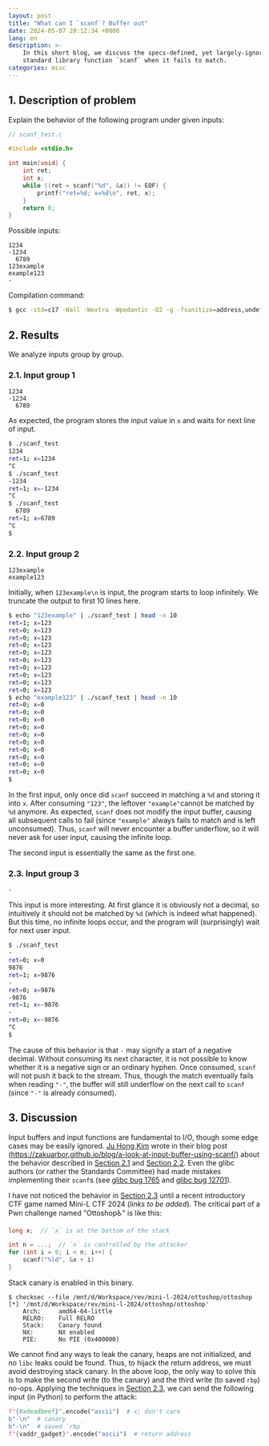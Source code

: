 ```yaml
---
layout: post
title: "What can I `scanf`? Buffer out"
date: 2024-05-07 20:12:34 +0800
lang: en
description: >-
    In this short blog, we discuss the specs-defined, yet largely-ignored buffer behavior of C
    standard library function `scanf` when it fails to match.
categories: misc
---
```


## 1. Description of problem

Explain the behavior of the following program under given inputs:

```c
// scanf_test.c

#include <stdio.h>

int main(void) {
    int ret;
    int x;
    while ((ret = scanf("%d", &x)) != EOF) {
        printf("ret=%d; x=%d\n", ret, x);
    }
    return 0;
}
```

Possible inputs:

```plain
1234
-1234
  6789
123example
example123
-
```

Compilation command:

```bash
$ gcc -std=c17 -Wall -Wextra -Wpedantic -O2 -g -fsanitize=address,undefined -o scanf_test ./scanf_test.c
```

## 2. Results

We analyze inputs group by group.

### 2.1. Input group 1

```plain
1234
-1234
  6789
```

As expected, the program stores the input value in `x` and waits for next line of input.

```bash
$ ./scanf_test
1234
ret=1; x=1234
^C
$ ./scanf_test
-1234
ret=1; x=-1234
^C
$ ./scanf_test
  6789
ret=1; x=6789
^C
$
```

### 2.2. Input group 2

```plain
123example
example123
```

Initially, when `123example\n` is input, the program starts to loop infinitely. We truncate the output to first 10 lines here.

```bash
$ echo "123example" | ./scanf_test | head -n 10
ret=1; x=123
ret=0; x=123
ret=0; x=123
ret=0; x=123
ret=0; x=123
ret=0; x=123
ret=0; x=123
ret=0; x=123
ret=0; x=123
ret=0; x=123
$ echo "example123" | ./scanf_test | head -n 10
ret=0; x=0
ret=0; x=0
ret=0; x=0
ret=0; x=0
ret=0; x=0
ret=0; x=0
ret=0; x=0
ret=0; x=0
ret=0; x=0
ret=0; x=0
$
```

In the first input, only once did `scanf` succeed in matching a `%d` and storing it into `x`. After consuming `"123"`, the leftover `"example"`cannot be matched by `%d` anymore. As expected, `scanf` does not modify the input buffer, causing all subsequent calls to fail (since `"example"` always fails to match and is left unconsumed). Thus, `scanf` will never encounter a buffer underflow, so it will never ask for user input, causing the infinite loop.

The second input is essentially the same as the first one.

### 2.3. Input group 3

```plain
-
```

This input is more interesting. At first glance it is obviously not a decimal, so intuitively it should not be matched by `%d` (which is indeed what happened). But this time, no infinite loops occur, and the program will (surprisingly) wait for next user input.

```bash
$ ./scanf_test
-
ret=0; x=0
9876
ret=1; x=9876
-
ret=0; x=9876
-9876
ret=1; x=-9876
-
ret=0; x=-9876
^C
$
```

The cause of this behavior is that `-` may signify a start of a negative decimal. Without consuming its next character, it is not possible to know whether it is a negative sign or an ordinary hyphen. Once consumed, `scanf` will not push it back to the stream. Thus, though the match eventually fails when reading `"-"`, the buffer will still underflow on the next call to `scanf` (since `"-"` is already consumed).

## 3. Discussion

Input buffers and input functions are fundamental to I/O, though some edge cases may be easily ignored. [Ju Hong Kim](https://zakuarbor.github.io/portfolio/) wrote in their blog post (<https://zakuarbor.github.io/blog/a-look-at-input-buffer-using-scanf/>) about the behavior described in [Section 2.1](#21-input-group-1) and [Section 2.2](#22-input-group-2). Even the glibc authors (or rather the Standards Committee) had made mistakes implementing their `scanf`s (see [glibc bug 1765](https://sourceware.org/bugzilla/show_bug.cgi?id=1765) and [glibc bug 12701](https://sourceware.org/bugzilla/show_bug.cgi?id=12701)).

I have not noticed the behavior in [Section 2.3](#23-input-group-3) until a recent introductory CTF game named Mini-L CTF 2024 (*links to be added*). The critical part of a Pwn challenge named "Ottoshop♿" is like this:

```c
long x;  // `x` is at the bottom of the stack

int n = ...;  // `n` is controlled by the attacker
for (int i = 0; i < n; i++) {
    scanf("%ld", &x + i)
}
```

Stack canary is enabled in this binary.

```plain
$ checksec --file /mnt/d/Workspace/rev/mini-l-2024/ottoshop/ottoshop
[*] '/mnt/d/Workspace/rev/mini-l-2024/ottoshop/ottoshop'
    Arch:     amd64-64-little
    RELRO:    Full RELRO
    Stack:    Canary found
    NX:       NX enabled
    PIE:      No PIE (0x400000)
```

We cannot find any ways to leak the canary, heaps are not initialized, and no `libc` leaks could be found. Thus, to hijack the return address, we must avoid destroying stack canary. In the above loop, the only way to solve this is to make the second write (to the canary) and the third write (to saved `rbp`) no-ops. Applying the techniques in [Section 2.3](#23-input-group-3), we can send the following input (in Python) to perform the attack:

```python
f"{0xdeadbeef}".encode("ascii")  # x; don't care
b"-\n"  # canary
b"-\n"  # saved `rbp`
f"{vaddr_gadget}".encode("ascii")  # return address
```
